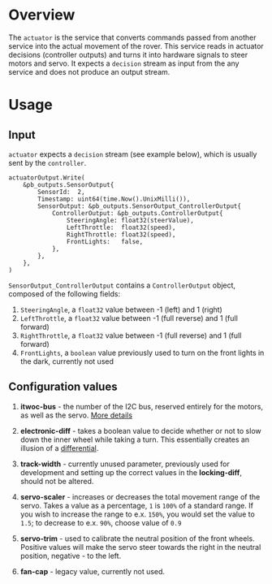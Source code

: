 # Overview

The `actuator` is the service that converts commands passed from another service into the actual movement of the rover. This service reads in actuator decisions (controller outputs) and turns it into hardware signals to steer motors and servo. It expects a `decision` stream as input from the any service and does not produce an output stream.

# Usage

## Input

`actuator` expects a `decision` stream (see example below), which is usually sent by the `controller`.

```
actuatorOutput.Write(
    &pb_outputs.SensorOutput{
        SensorId:  2,
        Timestamp: uint64(time.Now().UnixMilli()),
        SensorOutput: &pb_outputs.SensorOutput_ControllerOutput{
            ControllerOutput: &pb_outputs.ControllerOutput{
                SteeringAngle: float32(steerValue),
                LeftThrottle:  float32(speed),
                RightThrottle: float32(speed),
                FrontLights:   false,
            },
        },
    },
)
```

`SensorOutput_ControllerOutput` contains a `ControllerOutput` object, composed of the following fields:

1. `SteeringAngle`, a `float32` value between -1 (left) and 1 (right)
2. `LeftThrottle`, a `float32` value between -1 (full reverse) and 1 (full forward)
3. `RightThrottle`, a `float32` value between -1 (full reverse) and 1 (full forward)
4. `FrontLights`, a `boolean` value previously used to turn on the front lights in the dark, currently not used

## Configuration values

1. **itwoc-bus** - the number of the I2C bus, reserved entirely for the motors, as well as the servo. [More details](https://ase.vu.nl/docs/framework/hardware/Components/carrier-board)

2. **electronic-diff** - takes a boolean value to decide whether or not to slow down the inner wheel while taking a turn. This essentially creates an illusion of a [differential](https://en.wikipedia.org/wiki/Differential_(mechanical_device)).

3. **track-width** - currently unused parameter, previously used for development and setting up the correct values in the **locking-diff**, should not be altered.

4. **servo-scaler** - increases or decreases the total movement range of the servo. Takes a value as a percentage, `1` is `100%` of a standard range. If you wish to increase the range to e.x. `150%`, you would set the value to `1.5`; to decrease to e.x. `90%`, choose value of `0.9`

5. **servo-trim** - used to calibrate the neutral position of the front wheels. Positive values will make the servo steer towards the right in the neutral position, negative - to the left. 

6. **fan-cap** - legacy value, currently not used.


